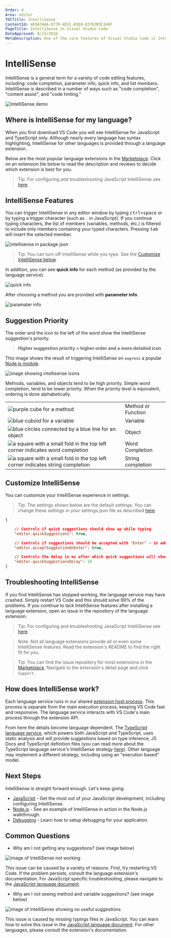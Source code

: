 ```yaml
---
Order: 4
Area: editor
TOCTitle: IntelliSense
ContentId: 4E9A74AA-D778-4D1C-B369-83763B3C340F
PageTitle: IntelliSense in Visual Studio Code
DateApproved: 8/15/2016
MetaDescription: One of the core features of Visual Studio Code is IntelliSense.  Set breakpoints, step-in, inspect variables and more.
---
```


# IntelliSense

IntelliSense is a general term for a variety of code editing features, including: code completion, parameter info, quick info, and list members. IntelliSense is described in a number of ways such as "code completion", "content assist", and "code hinting."

![IntelliSense demo](images/intellisense/intellisense.gif)

## Where is IntelliSense for my language? 

When you first download VS Code you will see IntelliSense for JavaScript and TypeScript only. Although nearly every language has syntax highlighting, IntelliSense for other languages is provided through a language extension. 

Below are the most popular language extensions in the [Marketplace](https://marketplace.visualstudio.com/vscode). Click on an extension tile below to read the description and reviews to decide which extension is best for you. 

> Tip: For configuring and troubleshooting JavaScript IntelliSense see [here](/docs/languages/javascript#configuring-intellisense).

<div class="marketplace-extensions-languages"></div>


## IntelliSense Features

You can trigger IntelliSense in any editor window by typing <kbd>ctrl+space</kbd> or by typing a trigger character (such as `.` in JavaScript). If you continue typing characters, the list of members (variables, methods, etc.) is filtered to include only members containing your typed characters. Pressing <kbd>tab</kbd> will insert the selected member. 

![intellisense in package json](images/intellisense/intellisense_packagejson.gif)

> Tip: You can turn off IntelliSense while you type. See the [Customize IntelliSense below](#_customize_intellisense).

In addition, you can see **quick info** for each method (as provided by the language service). 

![quick info](images/intellisense/quick_outline.png)

After choosing a method you are provided with **parameter info**. 

![paramater info](images/intellisense/paramater_info.png)

## Suggestion Priority

The order and the icon to the left of the word show the IntelliSense suggestion's priority.  

> **Higher suggestion priority = higher order and a more detailed icon**

This image shows the result of triggering IntelliSense on `express` a popular [Node.js module](https://expressjs.com/). 

![image showing intellisense icons](images/intellisense/intellisense_icons.png)

Methods, variables, and objects tend to be high priority. Simple word completion, tend to be lower priority. When the priority level is equivalent, ordering is done alphabetically. 

|       |         |
| ----- | ------- |
| ![purple cube for a method](images/intellisense/method_icon.png) | Method or Function |
| ![blue cuboid for a variable](images/intellisense/variable_icon.png) | Variable | 
| ![blue circles connected by a blue line for an object](images/intellisense/object_icon.png) | Object |
| ![a square with a small fold in the top left corner indicates word completion](images/intellisense/word_completion_icon.png) | Word Completion |
| ![a square with a small fold in the top left corner indicates string completion](images/intellisense/string_completion_icon.png) | String completion |

## Customize IntelliSense

You can customize your IntelliSense experience in settings. 

> Tip: The settings shown below are the default settings. You can change these settings in your settings.json file as described [here](/docs/customization/userandworkspace.md). 

```json
{

    // Controls if quick suggestions should show up while typing
    "editor.quickSuggestions": true,

    // Controls if suggestions should be accepted with "Enter" - in addition to "Tab". Helps to avoid ambiguity between inserting new lines and accepting suggestions. 
    "editor.acceptSuggestionOnEnter": true,

    // Controls the delay in ms after which quick suggestions will show up. 
    "editor.quickSuggestionsDelay": 10
}
```

## Troubleshooting IntelliSense

If you find IntelliSense has stopped working, the language service may have crashed. Simply restart VS Code and this should solve 99% of the problems. If you continue to lack IntelliSense features after installing a language extension, open an issue in the repository of the language extension. 

> Tip: For configuring and troubleshooting JavaScript IntelliSense see [here](/docs/languages/javascript#configuring-intellisense).

> Note: Not all language extensions provide all or even some IntelliSense features. Read the extension's README to find the right fit for you. 

> Tip: You can find the issue repository for most extensions in the [Marketplace](https://marketplace.visualstudio.com/vscode). Navigate to the extension's detail page and click `Support`. 


## How does IntelliSense work? 

Each language service runs in our shared [extension host process](https://code.visualstudio.com/docs/extensions/our-approach#_stability-extension-isolation). This process is separate from the main execution process, keeping VS Code fast and responsive. The language service interacts with VS Code's main process through the extension API. 

From here the details become language dependent. The [TypeScript language service](https://github.com/Microsoft/TypeScript/wiki/Salsa), which powers both JavaScript and TypeScript, uses static analysis and will provide suggestions based on type inference, JS Docs and TypeScript definition files (you can read more about the TypeScript language service's IntelliSense strategy [here](https://github.com/Microsoft/TypeScript/wiki/Salsa#features)). Other language may implement a different strategy, including using an "execution based" model. 

## Next Steps

IntelliSense is straight forward enough. Let's keep going. 

* [JavaScript](/docs/languages/javascript.md) - Get the most out of your JavaScript development, including configuring IntelliSense.
* [Node.js](https://code.visualstudio.com/docs/runtimes/nodejs#_intellisense-and-typings) - See an example of IntelliSense in action in the Node.js walkthrough. 
* [Debugging](/docs/editor/debugging.md) - Learn how to setup debugging for your application. 

## Common Questions

* Why am I not getting any suggestions? (see image below)

![image of IntelliSense not working](images/intellisense/intellisense_error.png)

This issue can be caused by a variety of reasons. First, try restarting VS Code. If the problem persists, consult the language extension's documentation. For JavaScript specific troubleshooting, please navigate to the [JavaScript language document](/docs/languages/javascript). 

* Why am I not seeing method and variable suggestions? (see image below)

![image of IntelliSense showing no useful suggestions](images/intellisense/missing_typings.png)

This issue is caused by missing typings files in JavaScript. You can learn how to solve this issue in the [JavaScript language document](/docs/languages/javascript). For other languages, please consult the extension's documentation. 

